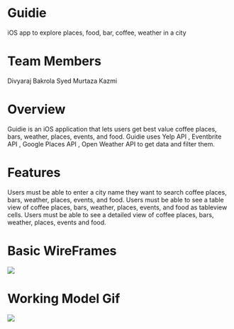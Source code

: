 # Guidie
iOS app to explore places, food, bar, coffee, weather in a city


# Team Members

</li>Divyaraj Bakrola</li>
</li>Syed Murtaza Kazmi</li>


# Overview
Guidie is an iOS application that lets users get best value coffee places, bars, weather, places, events, and food. Guidie uses Yelp API , Eventbrite API , Google Places API , Open Weather API to get data and filter them.

# Features
Users must be able to enter a city name they want to search coffee places, bars, weather, places, events, and food.
Users must be able to see a table view of coffee places, bars, weather, places, events, and food as tableview cells.
Users must be able to see a detailed view of coffee places, bars, weather, places, events and food.


# Basic WireFrames 

<img src="https://i.imgur.com/ROXUkWQ.jpg">





# Working Model Gif

![](http://recordit.co/l063nf789j.gif)


